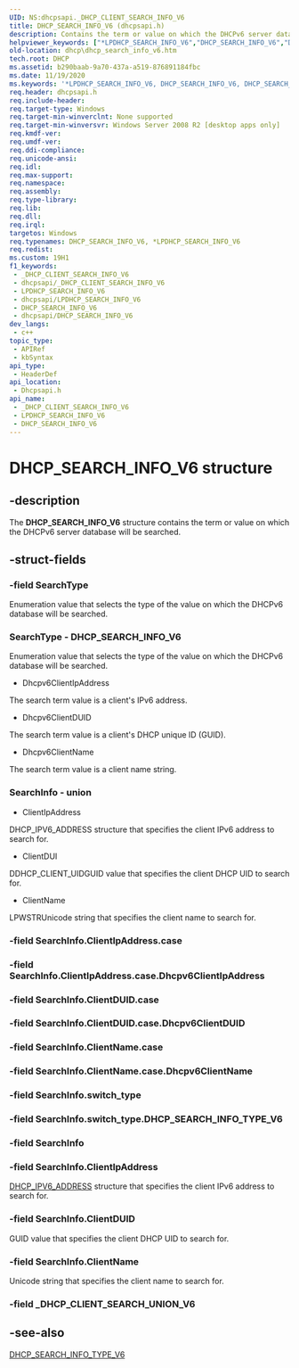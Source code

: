 ```yaml
---
UID: NS:dhcpsapi._DHCP_CLIENT_SEARCH_INFO_V6
title: DHCP_SEARCH_INFO_V6 (dhcpsapi.h)
description: Contains the term or value on which the DHCPv6 server database will be searched.
helpviewer_keywords: ["*LPDHCP_SEARCH_INFO_V6","DHCP_SEARCH_INFO_V6","DHCP_SEARCH_INFO_V6 structure [DHCP]","Dhcpv6ClientDUID","Dhcpv6ClientIpAddress","Dhcpv6ClientName","PDHCP_SEARCH_INFO_V6","PDHCP_SEARCH_INFO_V6 structure pointer [DHCP]","dhcp.dhcp_search_info_v6","dhcpsapi/DHCP_SEARCH_INFO_V6","dhcpsapi/PDHCP_SEARCH_INFO_V6"]
old-location: dhcp\dhcp_search_info_v6.htm
tech.root: DHCP
ms.assetid: b290baab-9a70-437a-a519-876891184fbc
ms.date: 11/19/2020
ms.keywords: '*LPDHCP_SEARCH_INFO_V6, DHCP_SEARCH_INFO_V6, DHCP_SEARCH_INFO_V6 structure [DHCP], Dhcpv6ClientDUID, Dhcpv6ClientIpAddress, Dhcpv6ClientName, PDHCP_SEARCH_INFO_V6, PDHCP_SEARCH_INFO_V6 structure pointer [DHCP], dhcp.dhcp_search_info_v6, dhcpsapi/DHCP_SEARCH_INFO_V6, dhcpsapi/PDHCP_SEARCH_INFO_V6'
req.header: dhcpsapi.h
req.include-header: 
req.target-type: Windows
req.target-min-winverclnt: None supported
req.target-min-winversvr: Windows Server 2008 R2 [desktop apps only]
req.kmdf-ver: 
req.umdf-ver: 
req.ddi-compliance: 
req.unicode-ansi: 
req.idl: 
req.max-support: 
req.namespace: 
req.assembly: 
req.type-library: 
req.lib: 
req.dll: 
req.irql: 
targetos: Windows
req.typenames: DHCP_SEARCH_INFO_V6, *LPDHCP_SEARCH_INFO_V6
req.redist: 
ms.custom: 19H1
f1_keywords:
 - _DHCP_CLIENT_SEARCH_INFO_V6
 - dhcpsapi/_DHCP_CLIENT_SEARCH_INFO_V6
 - LPDHCP_SEARCH_INFO_V6
 - dhcpsapi/LPDHCP_SEARCH_INFO_V6
 - DHCP_SEARCH_INFO_V6
 - dhcpsapi/DHCP_SEARCH_INFO_V6
dev_langs:
 - c++
topic_type:
 - APIRef
 - kbSyntax
api_type:
 - HeaderDef
api_location:
 - Dhcpsapi.h
api_name:
 - _DHCP_CLIENT_SEARCH_INFO_V6
 - LPDHCP_SEARCH_INFO_V6
 - DHCP_SEARCH_INFO_V6
---
```


# DHCP_SEARCH_INFO_V6 structure


## -description

The <b>DHCP_SEARCH_INFO_V6</b> structure contains the term or value on which the DHCPv6 server database will be searched.

## -struct-fields

### -field SearchType

Enumeration value that selects the type of the value on which the DHCPv6 database will be searched.


### SearchType - DHCP_SEARCH_INFO_V6 

Enumeration value that selects the type of the value on which the DHCPv6 database will be searched. 

* Dhcpv6ClientIpAddress

The search term value is a client's IPv6 address.

* Dhcpv6ClientDUID
 
The search term value is a client's DHCP unique ID (GUID). 

* Dhcpv6ClientName

The search term value is a client name string. 

### SearchInfo - union

* ClientIpAddress 

DHCP_IPV6_ADDRESS structure that specifies the client IPv6 address to search for.

* ClientDUI

DDHCP_CLIENT_UIDGUID value that specifies the client DHCP UID to search for.

* ClientName 

LPWSTRUnicode string that specifies the client name to search for.

### -field SearchInfo.ClientIpAddress.case

### -field SearchInfo.ClientIpAddress.case.Dhcpv6ClientIpAddress

### -field SearchInfo.ClientDUID.case

### -field SearchInfo.ClientDUID.case.Dhcpv6ClientDUID

### -field SearchInfo.ClientName.case

### -field SearchInfo.ClientName.case.Dhcpv6ClientName

### -field SearchInfo.switch_type

### -field SearchInfo.switch_type.DHCP_SEARCH_INFO_TYPE_V6

### -field SearchInfo

### -field SearchInfo.ClientIpAddress

<a href="/windows/desktop/api/dhcpsapi/ns-dhcpsapi-dhcp_ipv6_address">DHCP_IPV6_ADDRESS</a> structure that specifies the client IPv6 address to search for.

### -field SearchInfo.ClientDUID

GUID value that specifies the client DHCP UID to search for.

### -field SearchInfo.ClientName

Unicode string that specifies the client name to search for.

### -field _DHCP_CLIENT_SEARCH_UNION_V6

## -see-also

<a href="/windows/win32/api/dhcpsapi/ne-dhcpsapi-dhcp_search_info_type_v6">DHCP_SEARCH_INFO_TYPE_V6</a>

